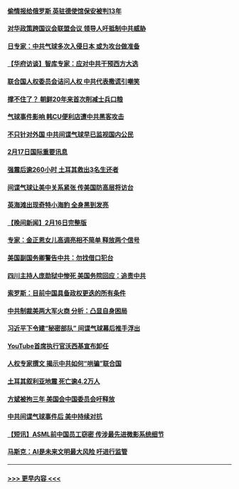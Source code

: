 #### [偷情报给俄罗斯 英驻德使馆保安被判13年](../pages/prog202/a103651543.md?t=02180643) 
#### [对华政策跨国议会联盟会议 领导人吁抵制中共威胁](../pages/prog202/a103651542.md?t=02180643) 
#### [日专家：中共气球多次入侵日本 或为攻台做准备](../pages/prog202/a103651541.md?t=02180643) 
#### [【华府访谈】智库专家：应对中共干预西方大选](../pages/prog202/a103651547.md?t=02180643) 
#### [联合国人权委员会诘问人权 中共代表撒谎引嘲笑](../pages/prog202/a103651463.md?t=02180643) 
#### [撑不住了？ 朝鲜20年来首次削减士兵口粮](../pages/prog202/a103651306.md?t=02180643) 
#### [气球事件影响 韩CU便利店遭中共黑客攻击](../pages/prog202/a103651309.md?t=02180643) 
#### [不只针对外国 中共间谍气球早已监视国内公民](../pages/prog202/a103651312.md?t=02180643) 
#### [2月17日国际重要讯息](../pages/prog202/a103651315.md?t=02180643) 
#### [强震后逾260小时 土耳其救出3名生还者](../pages/prog202/a103651276.md?t=02180643) 
#### [间谍气球让美中关系紧张 传美国防高层将访台](../pages/prog202/a103651278.md?t=02180643) 
#### [英海滩出现奇特小海豹 全身黑到发亮](../pages/prog202/a103651219.md?t=02180643) 
#### [【晚间新闻】2月16日完整版](../pages/prog202/a103651148.md?t=02180643) 
#### [专家：金正恩女儿高调亮相不简单 释放两个信号](../pages/prog202/a103651175.md?t=02180643) 
#### [美国副国务卿警告中共：勿找借口犯台](../pages/prog202/a103651154.md?t=02180643) 
#### [四川主持人庞勋狱中惨死 美国务院回应：追责中共](../pages/prog202/a103651159.md?t=02180643) 
#### [索罗斯：目前中国具备政权更迭的所有条件](../pages/prog202/a103651086.md?t=02180643) 
#### [中共制裁美两大军火商 分析：凸显自身困局](../pages/prog202/a103651012.md?t=02180643) 
#### [习近平下令建“秘密部队” 间谍气球幕后推手浮出](../pages/prog202/a103651020.md?t=02180643) 
#### [YouTube首席执行官沃西基宣布卸任](../pages/prog202/a103651043.md?t=02180643) 
#### [人权专家撰文 揭示中共如何“哄骗”联合国](../pages/prog202/a103650906.md?t=02180643) 
#### [土耳其叙利亚地震 死亡逾4.2万人](../pages/prog202/a103651011.md?t=02180643) 
#### [方斌被拘三年 美国会中国委员会吁释放](../pages/prog202/a103650782.md?t=02180643) 
#### [中共间谍气球事件后 美中持续对抗](../pages/prog202/a103650778.md?t=02180643) 
#### [【短讯】ASML前中国员工窃密 传涉最先进微影系统细节](../pages/prog202/a103650784.md?t=02180643) 
#### [马斯克：AI是未来文明最大风险 吁进行监管](../pages/prog202/a103650785.md?t=02180643) 

----
#### [ >>> 更早内容 <<< ](../indexes/prog202-earlier.md)
